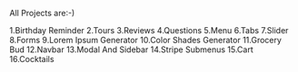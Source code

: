 All Projects are:-)

1.Birthday Reminder
2.Tours
3.Reviews
4.Questions
5.Menu
6.Tabs
7.Slider
8.Forms
9.Lorem Ipsum Generator
10.Color Shades Generator
11.Grocery Bud
12.Navbar
13.Modal And Sidebar
14.Stripe Submenus
15.Cart
16.Cocktails